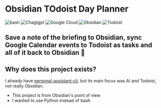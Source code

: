 # Obsidian TOdoist Day Planner

![bash](https://img.shields.io/badge/bash-%23121011.svg?style=for-the-badge&color=%23222222&logo=gnu-bash&logoColor=white) ![Chagtgpt](https://img.shields.io/badge/OpenAI-74aa9c?style=for-the-badge&logo=openai&logoColor=white) ![Google Cloud](https://img.shields.io/badge/GoogleCloud-%234285F4.svg?style=for-the-badge&logo=google-cloud&logoColor=white) ![Obsidian](https://img.shields.io/badge/Obsidian-%23483699.svg?style=for-the-badge&logo=obsidian&logoColor=white) ![Todoist](https://img.shields.io/badge/todoist-badge?style=for-the-badge&logo=todoist&logoColor=%23ffffff&color=%23E44332)

## Save a note of the briefing to Obsidian, sync Google Calendar events to Todoist as tasks and all of it back to Obsidian 🦾

## Why does this project exists?

I already have [personal-assistant-cli](https://github.com/ronilaukkarinen/personal-assistant-cli), but its main focus was AI and Todoist, not really Obsidian.

- This project is from Obsidian's point of view
- I wanted to use Python instead of bash